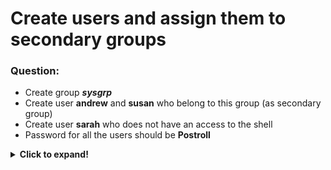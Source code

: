 # Create users and assign them to secondary groups

### Question:
* Create group ***sysgrp*** 
* Create user **andrew** and **susan** who belong to this group (as secondary group)
* Create user **sarah** who does not have an access to the shell 
* Password for all the users should be **Postroll**

<details>
  <summary><b>Click to expand!</b></summary>

### Answer:

* The answer is pretty straightforward therefore I will provide just the commands: 

```
groupadd sysgrp

useradd andrew
useradd susan
useradd sarah -s /sbin/nologin

passwd andrew  # provide password for andrew
passwd susan   # provide password for susan
passwd sarah   # provide password for sarah

usermod -aG sysgrp andrew
usermod -aG sysgrp susan
```

* To make sure what groups the users belong to here are the commands:

```
id andrew
id susan
id sarah

# or for one group
groupmems -g sysgrp -l 
```

* You can try to login as **sarah** but it should not work:

```
su - sarah
```

</details>
